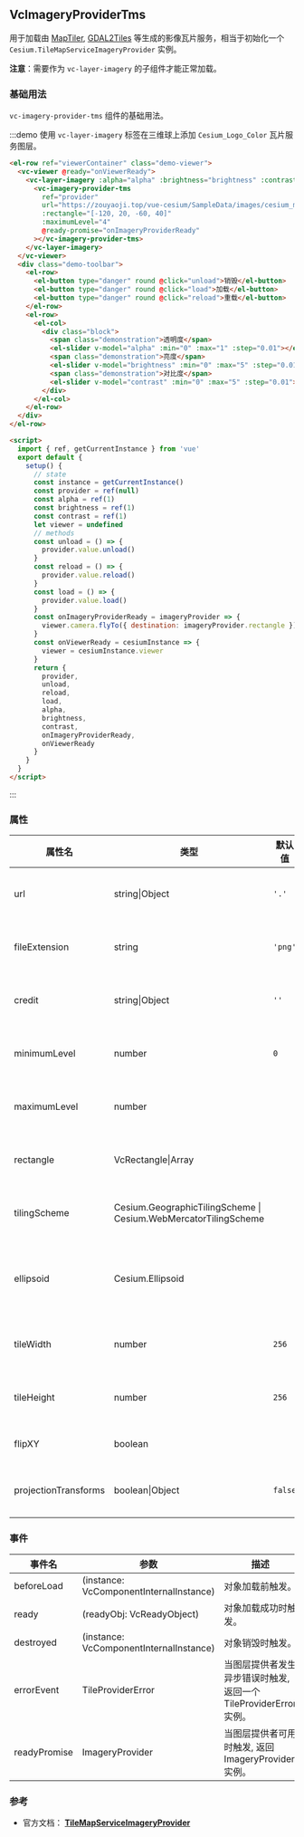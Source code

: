 ## VcImageryProviderTms

用于加载由 [MapTiler](https://www.maptiler.com), [GDAL2Tiles](http://www.klokan.cz/projects/gdal2tiles/) 等生成的影像瓦片服务，相当于初始化一个 `Cesium.TileMapServiceImageryProvider` 实例。

**注意**：需要作为 `vc-layer-imagery` 的子组件才能正常加载。

### 基础用法

`vc-imagery-provider-tms` 组件的基础用法。

:::demo 使用 `vc-layer-imagery` 标签在三维球上添加 `Cesium_Logo_Color` 瓦片服务图层。

```html
<el-row ref="viewerContainer" class="demo-viewer">
  <vc-viewer @ready="onViewerReady">
    <vc-layer-imagery :alpha="alpha" :brightness="brightness" :contrast="contrast">
      <vc-imagery-provider-tms
        ref="provider"
        url="https://zouyaoji.top/vue-cesium/SampleData/images/cesium_maptiler/Cesium_Logo_Color"
        :rectangle="[-120, 20, -60, 40]"
        :maximumLevel="4"
        @ready-promise="onImageryProviderReady"
      ></vc-imagery-provider-tms>
    </vc-layer-imagery>
  </vc-viewer>
  <div class="demo-toolbar">
    <el-row>
      <el-button type="danger" round @click="unload">销毁</el-button>
      <el-button type="danger" round @click="load">加载</el-button>
      <el-button type="danger" round @click="reload">重载</el-button>
    </el-row>
    <el-row>
      <el-col>
        <div class="block">
          <span class="demonstration">透明度</span>
          <el-slider v-model="alpha" :min="0" :max="1" :step="0.01"></el-slider>
          <span class="demonstration">亮度</span>
          <el-slider v-model="brightness" :min="0" :max="5" :step="0.01"></el-slider>
          <span class="demonstration">对比度</span>
          <el-slider v-model="contrast" :min="0" :max="5" :step="0.01"></el-slider>
        </div>
      </el-col>
    </el-row>
  </div>
</el-row>

<script>
  import { ref, getCurrentInstance } from 'vue'
  export default {
    setup() {
      // state
      const instance = getCurrentInstance()
      const provider = ref(null)
      const alpha = ref(1)
      const brightness = ref(1)
      const contrast = ref(1)
      let viewer = undefined
      // methods
      const unload = () => {
        provider.value.unload()
      }
      const reload = () => {
        provider.value.reload()
      }
      const load = () => {
        provider.value.load()
      }
      const onImageryProviderReady = imageryProvider => {
        viewer.camera.flyTo({ destination: imageryProvider.rectangle })
      }
      const onViewerReady = cesiumInstance => {
        viewer = cesiumInstance.viewer
      }
      return {
        provider,
        unload,
        reload,
        load,
        alpha,
        brightness,
        contrast,
        onImageryProviderReady,
        onViewerReady
      }
    }
  }
</script>
```

:::

### 属性

| 属性名               | 类型            | 默认值  | 描述                                           |
| -------------------- | --------------- | ------- | ---------------------------------------------- |
| url                  | string\|Object  | `'.'`   | `optional` 指定图片服务地址。                  |
| fileExtension        | string          | `'png'` | `optional` 指定图片服务影像扩展名。            |
| credit               | string\|Object  | `''`    | `optional` 指定服务版权描述信息。              |
| minimumLevel         | number          | `0`     | `optional` 指定服务最小层级。                  |
| maximumLevel         | number          |         | `optional` 指定服务最大层级。                  |
| rectangle | VcRectangle\|Array   |         | `optional` 指定影像加载的矩形范围。            |
| tilingScheme | Cesium.GeographicTilingScheme \| Cesium.WebMercatorTilingScheme          |         | `optional` 指定服务坐标系参数。                |
| ellipsoid      | Cesium.Ellipsoid          |         | `optional` 指定参考椭球体。默认 WGS84 椭球体。 |
| tileWidth            | number          | `256`   | `optional` 指定图像瓦片宽度。                  |
| tileHeight           | number          | `256`   | `optional` 指定图像瓦片高度。                  |
| flipXY               | boolean         |         | `optional` 指定是否翻转 XY                     |
| projectionTransforms | boolean\|Object | `false` | `optional` 指定投影变换参数。                  |

### 事件

| 事件名       | 参数                                    | 描述                                                              |
| ------------ | --------------------------------------- | ----------------------------------------------------------------- |
| beforeLoad   | (instance: VcComponentInternalInstance) | 对象加载前触发。                                                  |
| ready        | (readyObj: VcReadyObject)               | 对象加载成功时触发。                                              |
| destroyed    | (instance: VcComponentInternalInstance) | 对象销毁时触发。                                                  |
| errorEvent   | TileProviderError                       | 当图层提供者发生异步错误时触发, 返回一个 TileProviderError 实例。 |
| readyPromise | ImageryProvider                         | 当图层提供者可用时触发, 返回 ImageryProvider 实例。               |

### 参考

- 官方文档： **[TileMapServiceImageryProvider](https://cesium.com/docs/cesiumjs-ref-doc/TileMapServiceImageryProvider.html)**
